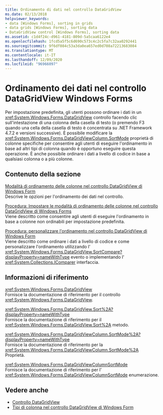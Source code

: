 ```yaml
---
title: Ordinamento di dati nel controllo DataGridView
ms.date: 02/13/2018
helpviewer_keywords:
- data [Windows Forms], sorting in grids
- data grids [Windows Forms], sorting data
- DataGridView control [Windows Forms], sorting data
ms.assetid: c1d4f24c-d961-4181-809d-5a5caa6122e4
ms.openlocfilehash: 1fcd5a5f5c6d690c573c4c2c5fa7c32aa0292441
ms.sourcegitcommit: 9f6df084c53a3da0ea657ed0d708a72213683084
ms.translationtype: MT
ms.contentlocale: it-IT
ms.lasthandoff: 12/09/2020
ms.locfileid: "96966097"
---
```

# <a name="sorting-data-in-the-windows-forms-datagridview-control"></a>Ordinamento dei dati nel controllo DataGridView Windows Forms

Per impostazione predefinita, gli utenti possono ordinare i dati in un <xref:System.Windows.Forms.DataGridView> controllo facendo clic sull'intestazione di una colonna della casella di testo (o premendo F3 quando una cella della casella di testo è concentrata su .NET Framework 4.7.2 e versioni successive). È possibile modificare la <xref:System.Windows.Forms.DataGridViewColumn.SortMode> proprietà di colonne specifiche per consentire agli utenti di eseguire l'ordinamento in base ad altri tipi di colonna quando è opportuno eseguire questa operazione. È anche possibile ordinare i dati a livello di codice in base a qualsiasi colonna o a più colonne.

## <a name="in-this-section"></a>Contenuto della sezione

[Modalità di ordinamento delle colonne nel controllo DataGridView di Windows Form](column-sort-modes-in-the-windows-forms-datagridview-control.md)  
Descrive le opzioni per l'ordinamento dei dati nel controllo.

[Procedura: Impostare le modalità di ordinamento delle colonne nel controllo DataGridView di Windows Forms](set-the-sort-modes-for-columns-wf-datagridview-control.md)  
Viene descritto come consentire agli utenti di eseguire l'ordinamento in base a colonne non ordinabili per impostazione predefinita.

[Procedura: personalizzare l'ordinamento nel controllo DataGridView di Windows Form](how-to-customize-sorting-in-the-windows-forms-datagridview-control.md)  
Viene descritto come ordinare i dati a livello di codice e come personalizzare l'ordinamento utilizzando l' <xref:System.Windows.Forms.DataGridView.SortCompare?displayProperty=nameWithType> evento o implementando l' <xref:System.Collections.IComparer> interfaccia.

## <a name="reference"></a>Informazioni di riferimento

<xref:System.Windows.Forms.DataGridView>  
Fornisce la documentazione di riferimento per il controllo <xref:System.Windows.Forms.DataGridView>.  

<xref:System.Windows.Forms.DataGridView.Sort%2A?displayProperty=nameWithType>  
Fornisce la documentazione di riferimento per il <xref:System.Windows.Forms.DataGridView.Sort%2A> metodo.

<xref:System.Windows.Forms.DataGridViewColumn.SortMode%2A?displayProperty=nameWithType>  
Fornisce la documentazione di riferimento per la <xref:System.Windows.Forms.DataGridViewColumn.SortMode%2A> Proprietà.

<xref:System.Windows.Forms.DataGridViewColumnSortMode>  
Fornisce la documentazione di riferimento per l' <xref:System.Windows.Forms.DataGridViewColumnSortMode> enumerazione.

## <a name="see-also"></a>Vedere anche

- [Controllo DataGridView](datagridview-control-windows-forms.md)
- [Tipi di colonna nel controllo DataGridView di Windows Form](column-types-in-the-windows-forms-datagridview-control.md)
